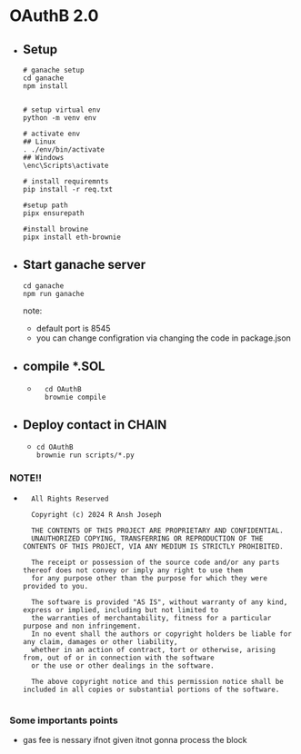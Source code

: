 # OAuthB 2.0
- ## Setup
  ```shell
  # ganache setup
  cd ganache
  npm install


  # setup virtual env
  python -m venv env
  
  # activate env
  ## Linux
  . ./env/bin/activate
  ## Windows
  \enc\Scripts\activate
  
  # install requiremnts
  pip install -r req.txt
  
  #setup path
  pipx ensurepath

  #install browine
  pipx install eth-brownie
  ```

- ## Start ganache server
    ```shell
    cd ganache
    npm run ganache
    ```
    note: 
    - default port is 8545
    - you can change configration via changing the code in package.json
- ## compile *.SOL
    - ``` shell
        cd OAuthB
        brownie compile
      ``` 
- ## Deploy contact in CHAIN
  - ```shell
    cd OAuthB
    brownie run scripts/*.py
    ```

### NOTE!!
- ```
    All Rights Reserved

    Copyright (c) 2024 R Ansh Joseph

    THE CONTENTS OF THIS PROJECT ARE PROPRIETARY AND CONFIDENTIAL.
    UNAUTHORIZED COPYING, TRANSFERRING OR REPRODUCTION OF THE CONTENTS OF THIS PROJECT, VIA ANY MEDIUM IS STRICTLY PROHIBITED.

    The receipt or possession of the source code and/or any parts thereof does not convey or imply any right to use them
    for any purpose other than the purpose for which they were provided to you.

    The software is provided "AS IS", without warranty of any kind, express or implied, including but not limited to
    the warranties of merchantability, fitness for a particular purpose and non infringement.
    In no event shall the authors or copyright holders be liable for any claim, damages or other liability,
    whether in an action of contract, tort or otherwise, arising from, out of or in connection with the software
    or the use or other dealings in the software.

    The above copyright notice and this permission notice shall be included in all copies or substantial portions of the software.


    ```
### Some importants points
-   gas fee is nessary ifnot given itnot gonna process the block 